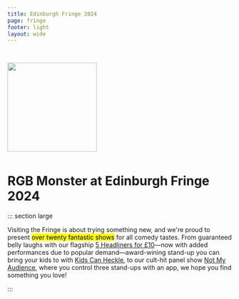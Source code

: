 ```yaml
---
title: Edinburgh Fringe 2024
page: fringe
footer: light
layout: wide
---
```


<div class="flexer" style="justify-content: center; margin-top: 3em;"><img src="/monster.webp" style="width: min(200px, 40vw);" /></div>

<h1 class="standalone" style="padding-top: 10px;">
    RGB Monster at Edinburgh Fringe 2024
</h1>

::: section large

Visiting the Fringe is about trying something new, and we're proud to present <mark>over twenty fantastic shows</mark> for all comedy tastes. From guaranteed belly laughs with our flagship [5 Headliners for £10](/headliners)—now with added performances due to popular demand—award-wining stand-up you can bring your kids to with [Kids Can Heckle](/kids-can-heckle), to our cult-hit panel show [Not My Audience](/not-my-audience), where you control three stand-ups with an app, we hope you find something you love!

:::

<ShowTypesListing filter="Edinburgh August 2024" />
